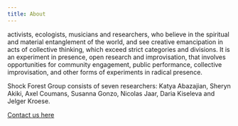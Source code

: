```yaml
---
title: About
---
```

activists, ecologists, musicians and researchers, who believe in the spiritual and material entanglement of the world, and see creative emancipation in acts of collective thinking, which exceed strict categories and divisions. It is an experiment in presence, open research and improvisation, that
involves opportunities for community engagement, public performance, collective improvisation, and other forms of experiments in radical presence. 


Shock Forest Group consists of seven researchers: Katya Abazajian, Sheryn Akiki, Axel Coumans, Susanna Gonzo, Nicolas Jaar, Daria Kiseleva and Jelger Kroese.



[Contact us here](mailto:info@shockforest.group)